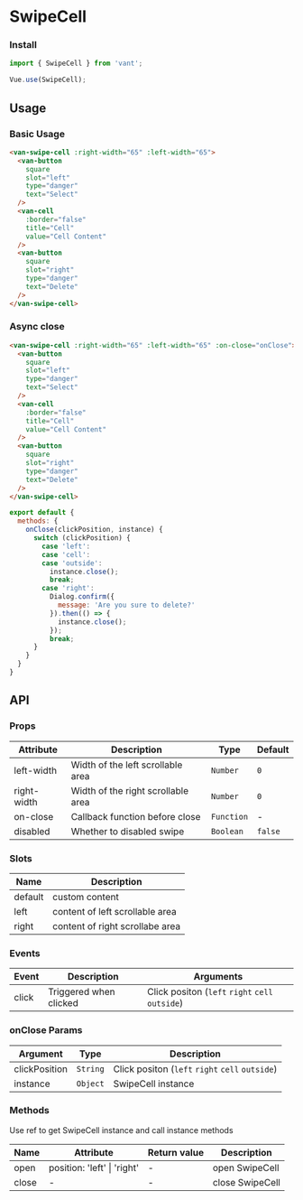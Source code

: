 # SwipeCell

### Install

``` javascript
import { SwipeCell } from 'vant';

Vue.use(SwipeCell);
```

## Usage

### Basic Usage

```html
<van-swipe-cell :right-width="65" :left-width="65">
  <van-button
    square
    slot="left"
    type="danger"
    text="Select"
  />
  <van-cell
    :border="false"
    title="Cell"
    value="Cell Content"
  />
  <van-button
    square
    slot="right"
    type="danger"
    text="Delete"
  />
</van-swipe-cell>
```

### Async close

```html
<van-swipe-cell :right-width="65" :left-width="65" :on-close="onClose">
  <van-button
    square
    slot="left"
    type="danger"
    text="Select"
  />
  <van-cell
    :border="false"
    title="Cell"
    value="Cell Content"
  />
  <van-button
    square
    slot="right"
    type="danger"
    text="Delete"
  />
</van-swipe-cell>
```

```js
export default {
  methods: {
    onClose(clickPosition, instance) {
      switch (clickPosition) {
        case 'left':
        case 'cell':
        case 'outside':
          instance.close();
          break;
        case 'right':
          Dialog.confirm({
            message: 'Are you sure to delete?'
          }).then(() => {
            instance.close();
          });
          break;
      }
    }
  }
}
```

## API

### Props

| Attribute | Description | Type | Default |
|------|------|------|------|
| left-width | Width of the left scrollable area | `Number` | `0` |
| right-width | Width of the right scrollable area | `Number` | `0` |
| on-close | Callback function before close | `Function` | - |
| disabled | Whether to disabled swipe | `Boolean` | `false` |

### Slots

| Name | Description |
|------|------|
| default | custom content |
| left | content of left scrollable area |
| right | content of right scrollabe area |

### Events

| Event | Description | Arguments |
|------|------|------|
| click | Triggered when clicked | Click positon (`left` `right` `cell` `outside`) |

### onClose Params

| Argument | Type | Description |
|------|------|------|
| clickPosition | `String` | Click positon (`left` `right` `cell` `outside`) |
| instance | `Object` | SwipeCell instance |

### Methods

Use ref to get SwipeCell instance and call instance methods

| Name | Attribute | Return value | Description |
|------|------|------|------|
| open | position: 'left' \| 'right' | - | open SwipeCell |
| close | - | - | close SwipeCell |
